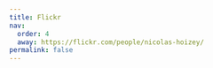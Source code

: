 ```yaml
---
title: Flickr
nav:
  order: 4
  away: https://flickr.com/people/nicolas-hoizey/
permalink: false
---
```


